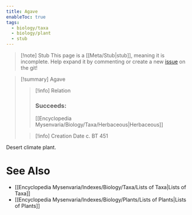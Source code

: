 ```yaml
---
title: Agave
enableToc: true
tags:
  - biology/taxa
  - biology/plant
  - stub
---
```


> [!note] Stub
> This page is a [[Meta/Stub|stub]], meaning it is incomplete. Help expand it by commenting or create a new [issue](https://github.com/RagtimeGal/quartz--encyclopedia-mysenvaria/issues/new/choose) on the git!


> [!summary] Agave
> > [!info] Relation
> > ### Succeeds:
> > [[Encyclopedia Mysenvaria/Biology/Taxa/Herbaceous|Herbaceous]]
>
> > [!info] Creation Date
> > c. BT 451

Desert climate plant.

# See Also
- [[Encyclopedia Mysenvaria/Indexes/Biology/Taxa/Lists of Taxa|Lists of Taxa]]
- [[Encyclopedia Mysenvaria/Indexes/Biology/Plants/Lists of Plants|Lists of Plants]]
